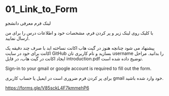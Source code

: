 # 01_Link_to_Form
لینک فرم معرفی دانشجو

با کلیک روی لینک زیر و پر کردن فرم، مشخصات خود و اطلاعات درس را برای من ارسال نمایید.

پیشنهاد می شود چنانچه هنوز در گیت هاب اکانت نساخته اید با صرف چند دقیقه یک اکانت برای خود در سایت GitHub بسازید و نام کاربری تان username را بدانید. مراحل ایجاد اکانت در گیت هاب، در فایل introduction.pdf توضیح داده شده است.

Sign-in to your gmail or google account is required to fill out the form.

برای پر کردن فرم ضروری است در ایمیل یا حساب کاربری gmail خود وارد شده باشید.


https://forms.gle/V85sckL4F7kmmehP6



